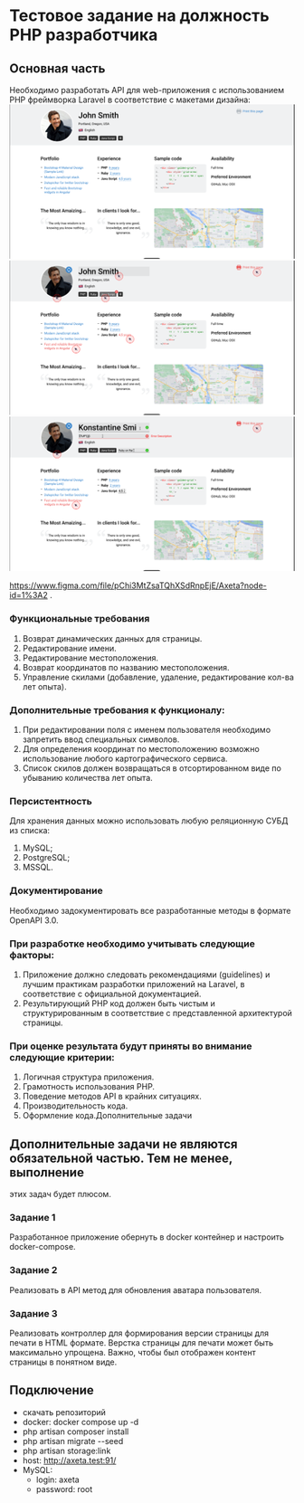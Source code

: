 # Тестовое задание на должность PHP разработчика

## Основная часть

Необходимо разработать API для web-приложения с использованием PHP фреймворка
Laravel в соответствие с макетами дизайна:
![img.png](storage/img/3.png)
![img_1.png](storage/img/2.png)
![img_2.png](storage/img/1.png)

https://www.figma.com/file/pChi3MtZsaTQhXSdRnpEjE/Axeta?node-id=1%3A2 .

### Функциональные требования

1. Возврат динамических данных для страницы.
2. Редактирование имени.
3. Редактирование местоположения.
4. Возврат координатов по названию местоположения.
5. Управление скилами (добавление, удаление, редактирование кол-ва лет опыта).

### Дополнительные требования к функционалу:

1. При редактировании поля с именем пользователя необходимо запретить ввод
   специальных символов.
2. Для определения координат по местоположению возможно использование
   любого картографического сервиса.
3. Список скилов должен возвращаться в отсортированном виде по убыванию
   количества лет опыта.

### Персистентность

Для хранения данных можно использовать любую реляционную СУБД из списка:

1. MySQL;
2. PostgreSQL;
3. MSSQL.

### Документирование

Необходимо задокументировать все разработанные методы в формате OpenAPI 3.0.

### При разработке необходимо учитывать следующие факторы:

1. Приложение должно следовать рекомендациями (guidelines) и лучшим
   практикам разработки приложений на Laravel, в соответствие с официальной
   документацией.
2. Результирующий PHP код должен быть чистым и структурированным в
   соответствие с представленной архитектурой страницы.

### При оценке результата будут приняты во внимание следующие критерии:

1. Логичная структура приложения.
2. Грамотность использования PHP.
3. Поведение методов API в крайних ситуациях.
4. Производительность кода.
5. Оформление кода.Дополнительные задачи

## Дополнительные задачи не являются обязательной частью. Тем не менее, выполнение

этих задач будет плюсом.

### Задание 1

Разработанное приложение обернуть в docker контейнер и настроить docker-compose.

### Задание 2

Реализовать в API метод для обновления аватара пользователя.

### Задание 3

Реализовать контроллер для формирования версии страницы для печати в HTML
формате. Верстка страницы для печати может быть максимально упрощена. Важно,
чтобы был отображен контент страницы в понятном виде.

## Подключение

- скачать репозиторий
- docker: docker compose up -d
- php artisan composer install
- php artisan migrate --seed
- php artisan storage:link
- host: http://axeta.test:91/
- MySQL:
    - login: axeta
    - password: root
